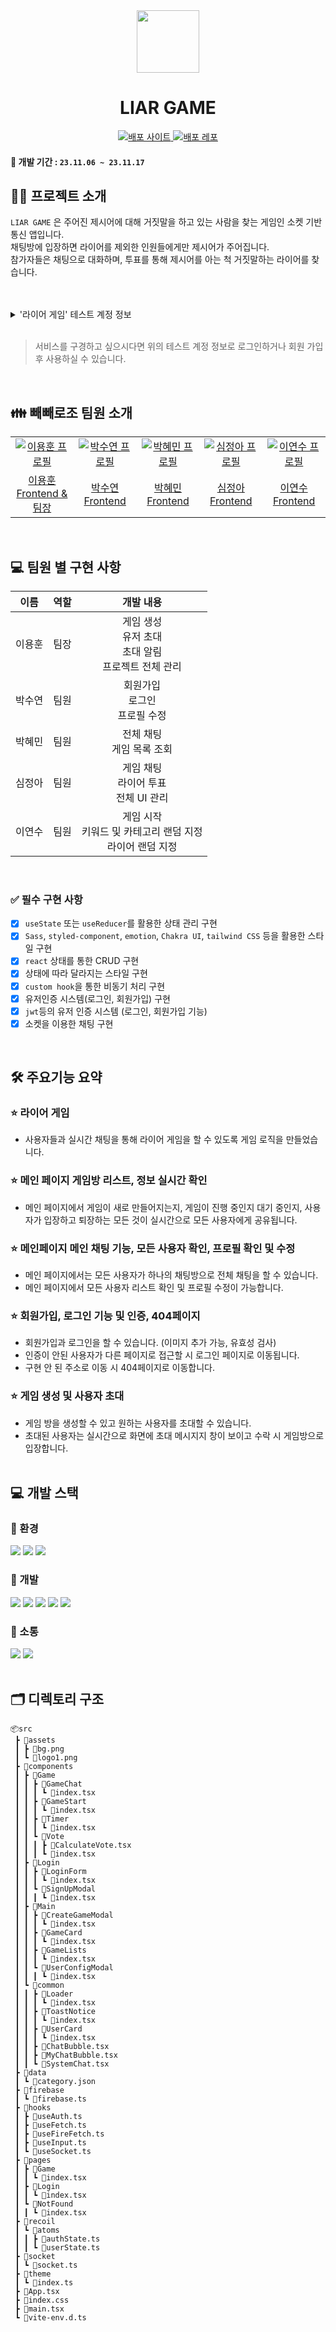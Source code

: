 <div align="center">
  <img src="https://github.com/pepero-1/liar-game/assets/92326949/3ce229ec-1e6d-401c-9c58-fb292abff6fb" width="100" height="100" />
  <h1>LIAR GAME</h1>
  <p align="center">
  <a href="https://liar-game-pepero.netlify.app/">
    <img src="https://img.shields.io/badge/LIAR GAME-gray?style=for-the-badge&logoColor=white" alt="배포 사이트"/>
  </a>
  <a href="https://github.com/pepero-1/liar-game">
    <img src="https://img.shields.io/badge/배포 repository-212125?style=for-the-badge&logoColor=white" alt="배포 레포"/>
  </a>
</p>
</div>

#### 📅 개발 기간 : `23.11.06 ~ 23.11.17`

## 💁‍♀️ 프로젝트 소개

`LIAR GAME` 은 주어진 제시어에 대해 거짓말을 하고 있는 사람을 찾는 게임인 소켓 기반 통신 앱입니다. <br>
채팅방에 입장하면 라이어를 제외한 인원들에게만 제시어가 주어집니다.<br>
참가자들은 채팅으로 대화하며, 투표를 통해 제시어를 아는 척 거짓말하는 라이어를 찾습니다.

<br>
<br>

<details>
<summary>'라이어 게임' 테스트 계정 정보</summary>
<div>

| 아이디 | 비밀번호 |
| ------ | -------- |
| 12345  | 12345    |

</div>
</details>
</br>

> 서비스를 구경하고 싶으시다면 위의 테스트 계정 정보로 로그인하거나 회원 가입 후 사용하실 수 있습니다.

</br>

## 👪 빼빼로조 팀원 소개

<table>
  <tr>
    <td align="center" width="150px">
      <a href="https://github.com/2YH02" target="_blank">
        <img src="https://avatars.githubusercontent.com/u/125336070?v=4" alt=
        "이용훈 프로필" />
      </a>
    </td>
    <td align="center" width="150px">
      <a href="https://github.com/suyeonnnnnnn" target="_blank">
        <img src="https://avatars.githubusercontent.com/u/92326949?v=4" alt="박수연 프로필" />
      </a>
    </td>
    <td align="center" width="150px">
      <a href="https://github.com/IAMISTP" target="_blank">
        <img src="https://avatars.githubusercontent.com/u/137421610?v=4" alt="박혜민 프로필" />
      </a>
    </td>
    </td>
    <td align="center" width="150px">
      <a href="https://github.com/joanShim" target="_blank">
        <img src="https://avatars.githubusercontent.com/u/35457850?v=4"alt="심정아 프로필" />
      </a>
    </td>
    <td align="center" width="150px">
      <a href="https://github.com/suehub" target="_blank">
        <img src="https://avatars.githubusercontent.com/u/111065848?v=4"alt="이연수 프로필" />
      </a>
    </td>
  </tr>
  <tr> 
    <td align="center">
      <a href="https://github.com/2YH02" target="_blank">
        이용훈<br />
        Frontend & 팀장
      </a>
    </td>
    <td align="center">
      <a href="https://github.com/suyeonnnnnnn" target="_blank">
        박수연<br />
        Frontend
      </a>
    </td>
    <td align="center">
      <a href="https://github.com/IAMISTP" target="_blank">
        박혜민<br />
        Frontend
      </a>
    </td>
    <td align="center">
      <a href="https://github.com/joanShim" target="_blank">
        심정아<br />
        Frontend
      </a>
    </td>
    <td align="center">
      <a href="https://github.com/suehub" target="_blank">
        이연수<br />
        Frontend
      </a>
    </td>
  </tr>
</table>
<br>

## 💻 팀원 별 구현 사항

|  이름  | 역할 |                 <div align="center">개발 내용</div>                 |
| :----: | :--: | :-----------------------------------------------------------------: |
| 이용훈 | 팀장 | 게임 생성 </br> 유저 초대 </br> 초대 알림 </br> 프로젝트 전체 관리  |
| 박수연 | 팀원 |              회원가입</br>로그인</br>프로필 수정</br>               |
| 박혜민 | 팀원 |                전체 채팅 </br> 게임 목록 조회 </br>                 |
| 심정아 | 팀원 |           게임 채팅 </br> 라이어 투표 </br> 전체 UI 관리            |
| 이연수 | 팀원 | 게임 시작 </br> 키워드 및 카테고리 랜덤 지정 </br> 라이어 랜덤 지정 |

</br>

### ✅ 필수 구현 사항

- [x] `useState` 또는 `useReducer`를 활용한 상태 관리 구현
- [x] `Sass`, `styled-component`, `emotion`, `Chakra UI`, `tailwind CSS` 등을 활용한 스타일 구현
- [x] `react` 상태를 통한 CRUD 구현
- [x] 상태에 따라 달라지는 스타일 구현
- [x] `custom hook`을 통한 비동기 처리 구현
- [x] 유저인증 시스템(로그인, 회원가입) 구현
- [x] `jwt`등의 유저 인증 시스템 (로그인, 회원가입 기능)
- [x] 소켓을 이용한 채팅 구현

</br>

## 🛠️ 주요기능 요약

### ⭐ 라이어 게임

- 사용자들과 실시간 채팅을 통해 라이어 게임을 할 수 있도록 게임 로직을 만들었습니다.

### ⭐ 메인 페이지 게임방 리스트, 정보 실시간 확인

- 메인 페이지에서 게임이 새로 만들어지는지, 게임이 진행 중인지 대기 중인지, 사용자가 입장하고 퇴장하는 모든 것이 실시간으로 모든 사용자에게 공유됩니다.

### ⭐ 메인페이지 메인 채팅 기능, 모든 사용자 확인, 프로필 확인 및 수정

- 메인 페이지에서는 모든 사용자가 하나의 채팅방으로 전체 채팅을 할 수 있습니다.
- 메인 페이지에서 모든 사용자 리스트 확인 및 프로필 수정이 가능합니다.

### ⭐ 회원가입, 로그인 기능 및 인증, 404페이지

- 회원가입과 로그인을 할 수 있습니다. (이미지 추가 가능, 유효성 검사)
- 인증이 안된 사용자가 다른 페이지로 접근할 시 로그인 페이지로 이동됩니다.
- 구현 안 된 주소로 이동 시 404페이지로 이동합니다.

### ⭐ 게임 생성 및 사용자 초대

- 게임 방을 생성할 수 있고 원하는 사용자를 초대할 수 있습니다.
- 초대된 사용자는 실시간으로 화면에 초대 메시지지 창이 보이고 수락 시 게임방으로 입장합니다.
  </br> </br>

## 💻 개발 스택

### 🌙 환경

<img src="https://img.shields.io/badge/visualstudiocode-007ACC?style=for-the-badge&logo=visualstudiocode&logoColor=white"> <img src="https://img.shields.io/badge/git-F05032?style=for-the-badge&logo=git&logoColor=white"> <img src="https://img.shields.io/badge/github-181717?style=for-the-badge&logo=github&logoColor=white">

### 🌙 개발

<img src="https://img.shields.io/badge/REACT-61DAFB?style=for-the-badge&logo=react&logoColor=black"> <img src="https://img.shields.io/badge/firebase-FFCA28?style=for-the-badge&logo=firebase&logoColor=black"> <img src="https://img.shields.io/badge/vite-646CFF?style=for-the-badge&logo=vite&logoColor=white"> <img src="https://img.shields.io/badge/typescript-3178C6?style=for-the-badge&logo=typescript&logoColor=white"> <img src="https://img.shields.io/badge/recoil-f26b00?style=for-the-badge&logo={svg가 변환된텍스트})">

### 🌙 소통

<img src="https://img.shields.io/badge/slack-4A154B?style=for-the-badge&logo=slack&logoColor=white"> <img src="https://img.shields.io/badge/notion-000000?style=for-the-badge&logo=notion&logoColor=white">
<br>
<br>

## 🗂 디렉토리 구조

```
📦src
 ┣ 📂assets
 ┃ ┣ 📜bg.png
 ┃ ┗ 📜logo1.png
 ┣ 📂components
 ┃ ┣ 📂Game
 ┃ ┃ ┣ 📂GameChat
 ┃ ┃ ┃ ┗ 📜index.tsx
 ┃ ┃ ┣ 📂GameStart
 ┃ ┃ ┃ ┗ 📜index.tsx
 ┃ ┃ ┣ 📂Timer
 ┃ ┃ ┃ ┗ 📜index.tsx
 ┃ ┃ ┗ 📂Vote
 ┃ ┃ ┃ ┣ 📜CalculateVote.tsx
 ┃ ┃ ┃ ┗ 📜index.tsx
 ┃ ┣ 📂Login
 ┃ ┃ ┣ 📂LoginForm
 ┃ ┃ ┃ ┗ 📜index.tsx
 ┃ ┃ ┗ 📂SignUpModal
 ┃ ┃ ┃ ┗ 📜index.tsx
 ┃ ┣ 📂Main
 ┃ ┃ ┣ 📂CreateGameModal
 ┃ ┃ ┃ ┗ 📜index.tsx
 ┃ ┃ ┣ 📂GameCard
 ┃ ┃ ┃ ┗ 📜index.tsx
 ┃ ┃ ┣ 📂GameLists
 ┃ ┃ ┃ ┗ 📜index.tsx
 ┃ ┃ ┗ 📂UserConfigModal
 ┃ ┃ ┃ ┗ 📜index.tsx
 ┃ ┗ 📂common
 ┃ ┃ ┣ 📂Loader
 ┃ ┃ ┃ ┗ 📜index.tsx
 ┃ ┃ ┣ 📂ToastNotice
 ┃ ┃ ┃ ┗ 📜index.tsx
 ┃ ┃ ┣ 📂UserCard
 ┃ ┃ ┃ ┗ 📜index.tsx
 ┃ ┃ ┣ 📜ChatBubble.tsx
 ┃ ┃ ┣ 📜MyChatBubble.tsx
 ┃ ┃ ┗ 📜SystemChat.tsx
 ┣ 📂data
 ┃ ┗ 📜category.json
 ┣ 📂firebase
 ┃ ┗ 📜firebase.ts
 ┣ 📂hooks
 ┃ ┣ 📜useAuth.ts
 ┃ ┣ 📜useFetch.ts
 ┃ ┣ 📜useFireFetch.ts
 ┃ ┣ 📜useInput.ts
 ┃ ┗ 📜useSocket.ts
 ┣ 📂pages
 ┃ ┣ 📂Game
 ┃ ┃ ┗ 📜index.tsx
 ┃ ┣ 📂Login
 ┃ ┃ ┗ 📜index.tsx
 ┃ ┗ 📂NotFound
 ┃ ┃ ┗ 📜index.tsx
 ┣ 📂recoil
 ┃ ┗ 📂atoms
 ┃ ┃ ┣ 📜authState.ts
 ┃ ┃ ┗ 📜userState.ts
 ┣ 📂socket
 ┃ ┗ 📜socket.ts
 ┣ 📂theme
 ┃ ┗ 📜index.ts
 ┣ 📜App.tsx
 ┣ 📜index.css
 ┣ 📜main.tsx
 ┗ 📜vite-env.d.ts
```
